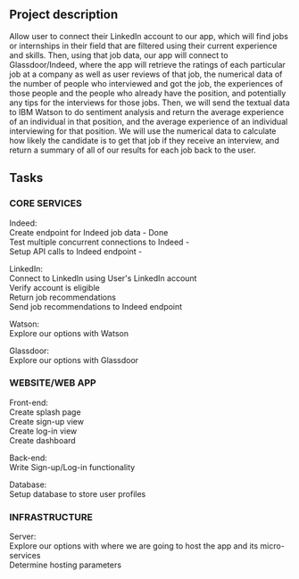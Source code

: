 <h2> Project description </h2>
Allow user to connect their LinkedIn account to our app, which will find jobs or internships in their field that are filtered using their current experience and skills. Then, using that job data, our app will connect to Glassdoor/Indeed, where the app will retrieve the ratings of each particular job at a company as well as user reviews of that job, the numerical data of the number of people who interviewed and got the job, the experiences of those people and the people who already have the position, and potentially any tips for the interviews for those jobs. Then, we will send the textual data to IBM Watson to do sentiment analysis and return the average experience of an individual in that position, and the average experience of an individual interviewing for that position. We will use the numerical data to calculate how likely the candidate is to get that job if they receive an interview, and return a summary of all of our results for each job back to the user.

<h2> Tasks </h2>

<h3> CORE SERVICES </h3>

Indeed: </br>
Create endpoint for Indeed job data - Done </br>
Test multiple concurrent connections to Indeed - </br>
Setup API calls to Indeed endpoint - </br>

LinkedIn: </br>
Connect to LinkedIn using User's LinkedIn account </br>
Verify account is eligible </br>
Return job recommendations </br>
Send job recommendations to Indeed endpoint </br>

Watson: </br>
Explore our options with Watson </br>

Glassdoor: </br>
Explore our options with Glassdoor </br>

<h3> WEBSITE/WEB APP </h3>

Front-end: </br>
Create splash page </br>
Create sign-up view </br>
Create log-in view </br>
Create dashboard </br>

Back-end: </br>
Write Sign-up/Log-in functionality

Database: </br>
Setup database to store user profiles


<h3> INFRASTRUCTURE </h3>

Server:</br>
Explore our options with where we are going to host the app and its micro-services </br>
Determine hosting parameters
